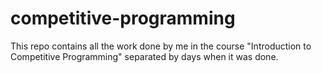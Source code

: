 # competitive-programming
This repo contains all the work done by me in the course "Introduction to Competitive Programming" separated by days when it was done.
